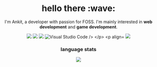 <h1 align="center">hello there :wave:</h1>

<p align="center">I'm Ankit, a developer with passion for FOSS. I'm mainly interested in <strong>web development</strong> and <strong>game development</strong>.</p>

<p align="center">
  <img src="https://img.shields.io/badge/Arch%20Linux-1793D1?style=for-the-badge&logo=arch-linux&logoColor=white&color=black"/>
  <img src="https://img.shields.io/badge/Godot-478CBF?style=for-the-badge&logo=godot-engine&logoColor=white&color=black"/>
  <img src="https://img.shields.io/badge/Google%20Chrome-4285F4?style=for-the-badge&logo=google-chrome&logoColor=white&color=black"/>
  <img src="https://img.shields.io/badge/Visual%20Studio%20Code-0078d7.svg?style=for-the-badge&logo=visual-studio-code&logoColor=white&color=black" alt="Visual Studio Code />
</p>
    
<p align="center">
  <a href="https://skillicons.dev">
    <img src="https://skillicons.dev/icons?i=c,cpp,html,css,js,lua,dart,discord,docker,flutter,git,go,kotlin,linux,mongodb,nextjs,nodejs,postgres,py,qt,react,redux,stackoverflow,styledcomponents,svelte,ts,vercel,vite,vscode,vue&perline=10" />
  </a>
</p>

<h3 align="center">language stats</h2>
<p align="center">
    <img src="https://github-readme-stats.vercel.app/api/top-langs/?username=Ankit6299&theme=dark&hide_border=false&include_all_commits=false&count_private=false&layout=compact" />
 </p>


